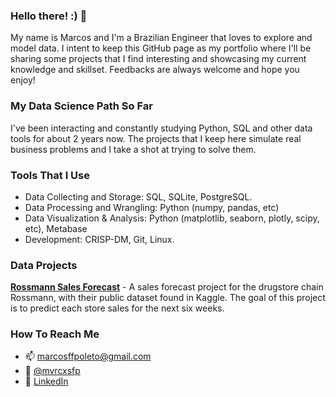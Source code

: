 ### Hello there! :) 👋

My name is Marcos and I'm a Brazilian Engineer that loves to explore and model data. I intent to keep this GitHub page as my portfolio where I'll be sharing some projects that I find interesting and showcasing my current knowledge and skillset. Feedbacks are always welcome and hope you enjoy!

### My Data Science Path So Far

I've been interacting and constantly studying Python, SQL and other data tools for about 2 years now. The projects that I keep here simulate real business problems and I take a shot at trying to solve them. 

### Tools That I Use

* Data Collecting and Storage: SQL, SQLite, PostgreSQL.
* Data Processing and Wrangling: Python (numpy, pandas, etc)
* Data Visualization & Analysis: Python (matplotlib, seaborn, plotly, scipy, etc), Metabase
* Development: CRISP-DM, Git, Linux.

### Data Projects

[**Rossmann Sales Forecast**](https://github.com/mvrcosp/Rossmann) - A sales forecast project for the drugstore chain Rossmann, with their public dataset found in Kaggle. The goal of this project is to predict each store sales for the next six weeks. 

### How To Reach Me

- 📫 marcosffpoleto@gmail.com
- 📸 [@mvrcxsfp](https://www.instagram.com/mvrcxsfp/)
- 👔 [LinkedIn](https://www.linkedin.com/in/marcos-f-f-poleto/) 
